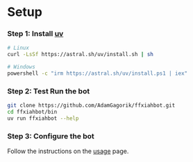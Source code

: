 # Setup

### Step 1: Install [uv][uv]

```bash
# Linux
curl -LsSf https://astral.sh/uv/install.sh | sh
```

```bash
# Windows
powershell -c "irm https://astral.sh/uv/install.ps1 | iex"
```

### Step 2: Test Run the bot

```bash
git clone https://github.com/AdamGagorik/ffxiahbot.git
cd ffxiahbot/bin
uv run ffxiahbot --help
```

### Step 3: Configure the bot

Follow the instructions on the [usage][USAGE] page.

[uv]: https://docs.astral.sh/uv
[USAGE]: http://adamgagorik.github.io/ffxiahbot/usage
